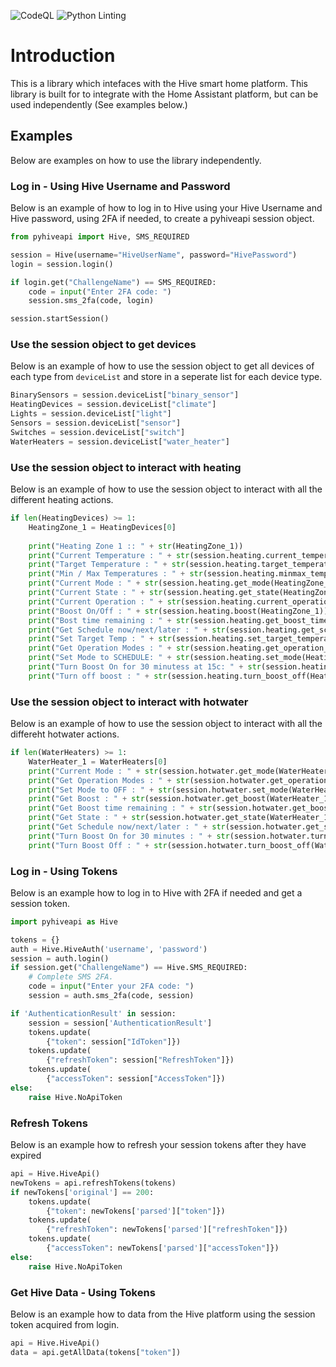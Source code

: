 
![CodeQL](https://github.com/Pyhive/Pyhiveapi/workflows/CodeQL/badge.svg) ![Python Linting](https://github.com/Pyhive/Pyhiveapi/workflows/Python%20package/badge.svg)

# Introduction
This is a library which intefaces with the Hive smart home platform. 
This library is built for to integrate with the Home Assistant platform,
but can be used independently (See examples below.)


## Examples
Below are examples on how to use the library independently.


### Log in - Using Hive Username and Password
Below is an example of how to log in to Hive using your Hive Username and Hive password, using 2FA if needed, to create a pyhiveapi session object.

```Python
from pyhiveapi import Hive, SMS_REQUIRED

session = Hive(username="HiveUserName", password="HivePassword")
login = session.login()

if login.get("ChallengeName") == SMS_REQUIRED:
    code = input("Enter 2FA code: ")
    session.sms_2fa(code, login)

session.startSession()
```


### Use the session object to get devices
Below is an example of how to use the session object to get all devices of each type from `deviceList` and store in a seperate list for each device type.

```Python
BinarySensors = session.deviceList["binary_sensor"]
HeatingDevices = session.deviceList["climate"]
Lights = session.deviceList["light"]
Sensors = session.deviceList["sensor"]
Switches = session.deviceList["switch"]
WaterHeaters = session.deviceList["water_heater"]
```


### Use the session object to interact with heating
Below is an example of how to use the session object to interact with all the different heating actions.

```Python
if len(HeatingDevices) >= 1:
    HeatingZone_1 = HeatingDevices[0]
    
    print("Heating Zone 1 :: " + str(HeatingZone_1))
    print("Current Temperature : " + str(session.heating.current_temperature(HeatingZone_1)))
    print("Target Temperature : " + str(session.heating.target_temperature(HeatingZone_1)))
    print("Min / Max Temperatures : " + str(session.heating.minmax_temperatures(HeatingZone_1)))
    print("Current Mode : " + str(session.heating.get_mode(HeatingZone_1)))
    print("Current State : " + str(session.heating.get_state(HeatingZone_1)))
    print("Current Operation : " + str(session.heating.current_operation(HeatingZone_1)))
    print("Boost On/Off : " + str(session.heating.boost(HeatingZone_1)))
    print("Bost time remaining : " + str(session.heating.get_boost_time(HeatingZone_1)))
    print("Get Schedule now/next/later : " + str(session.heating.get_schedule_now_next_later(HeatingZone_1)))
    print("Set Target Temp : " + str(session.heating.set_target_temperature(HeatingZone_1, 15)))
    print("Get Operation Modes : " + str(session.heating.get_operation_modes()))
    print("Set Mode to SCHEDULE: " + str(session.heating.set_mode(HeatingZone_1, "SCHEDULE")))
    print("Turn Boost On for 30 minutess at 15c: " + str(session.heating.turn_boost_on(HeatingZone_1, 30, 15)))
    print("Turn off boost : " + str(session.heating.turn_boost_off(HeatingZone_1)))
```


### Use the session object to interact with hotwater
Below is an example of how to use the session object to interact with all the differeht hotwater actions.

```Python
if len(WaterHeaters) >= 1:
    WaterHeater_1 = WaterHeaters[0]
    print("Current Mode : " + str(session.hotwater.get_mode(WaterHeater_1)))
    print("Get Operation Modes : " + str(session.hotwater.get_operation_modes()))
    print("Set Mode to OFF : " + str(session.hotwater.set_mode(WaterHeater_1, "OFF")))
    print("Get Boost : " + str(session.hotwater.get_boost(WaterHeater_1)))
    print("Get Boost time remaining : " + str(session.hotwater.get_boost_time(WaterHeater_1)))
    print("Get State : " + str(session.hotwater.get_state(WaterHeater_1)))
    print("Get Schedule now/next/later : " + str(session.hotwater.get_schedule_now_next_later(WaterHeater_1)))
    print("Turn Boost On for 30 minutes : " + str(session.hotwater.turn_boost_on(WaterHeater_1, 30)))
    print("Turn Boost Off : " + str(session.hotwater.turn_boost_off(WaterHeater_1)))
```


### Log in - Using Tokens
Below is an example how to log in to Hive with 2FA if needed
and get a session token.

```Python
import pyhiveapi as Hive

tokens = {}
auth = Hive.HiveAuth('username', 'password')
session = auth.login()
if session.get("ChallengeName") == Hive.SMS_REQUIRED:
    # Complete SMS 2FA.
    code = input("Enter your 2FA code: ")
    session = auth.sms_2fa(code, session)

if 'AuthenticationResult' in session:
    session = session['AuthenticationResult']
    tokens.update(
        {"token": session["IdToken"]})
    tokens.update(
        {"refreshToken": session["RefreshToken"]})
    tokens.update(
        {"accessToken": session["AccessToken"]})
else:
    raise Hive.NoApiToken
```

### Refresh Tokens
Below is an example how to refresh your session tokens 
after they have expired

```Python
api = Hive.HiveApi()
newTokens = api.refreshTokens(tokens)
if newTokens['original'] == 200:
    tokens.update(
        {"token": newTokens['parsed']["token"]})
    tokens.update(
        {"refreshToken": newTokens['parsed']["refreshToken"]})
    tokens.update(
        {"accessToken": newTokens['parsed']["accessToken"]})
else:
    raise Hive.NoApiToken
```

### Get Hive Data - Using Tokens
Below is an example how to data from the Hive platform 
using the session token acquired from login.

```Python
api = Hive.HiveApi()
data = api.getAllData(tokens["token"])
```
